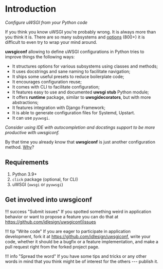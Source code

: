 # Introduction

*Configure uWSGI from your Python code*

If you think you know uWSGI you're probably wrong. It is always more
than you think it is. There are so many subsystems and
[options](http://uwsgi-docs.readthedocs.io/en/latest/Options.html)
(800+) it is difficult to even try to wrap your mind around.

**uwsgiconf** allowing to define uWSGI configurations in Python tries to
improve things the following ways:

-   It structures options for various subsystems using classes and
    methods;
-   It uses docstrings and sane naming to facilitate navigation;
-   It ships some useful presets to reduce boilerplate code;
-   It encourages configuration reuse;
-   It comes with CLI to facilitate configuration;
-   It features easy to use and documented **uwsgi stub** Python module;
-   It offers **runtime** package, similar to **uwsgidecorators**, but
    with more abstractions;
-   It features integration with Django Framework;
-   It is able to generate configuration files for Systemd, Upstart.
-   It can use `pyuwsgi`.

*Consider using IDE with autocompletion and docstings support to be more
productive with uwsgiconf.*

By that time you already know that **uwsgiconf** is just another
configuration method.
[Why](http://uwsgi-docs.readthedocs.io/en/latest/FAQ.html#why-do-you-support-multiple-methods-of-configuration)?

## Requirements

1.  Python 3.9+
2.  `click` package (optional, for CLI)
3.  uWSGI (`uwsgi` or `pyuwsgi`)

## Get involved into uwsgiconf

!!! success "Submit issues"
    If you spotted something weird in application behavior or want to propose a feature you can do 
    that at <https://github.com/idlesign/uwsgiconf/issues>

!!! tip "Write code"
    If you are eager to participate in application development, 
    fork it at <https://github.com/idlesign/uwsgiconf>, write 
    your code, whether it should be a bugfix or a feature implementation,
    and make a pull request right from the forked project page.

!!! info "Spread the word"
    If you have some tips and tricks or any other words in mind that 
    you think might be of interest for the others --- publish it.
